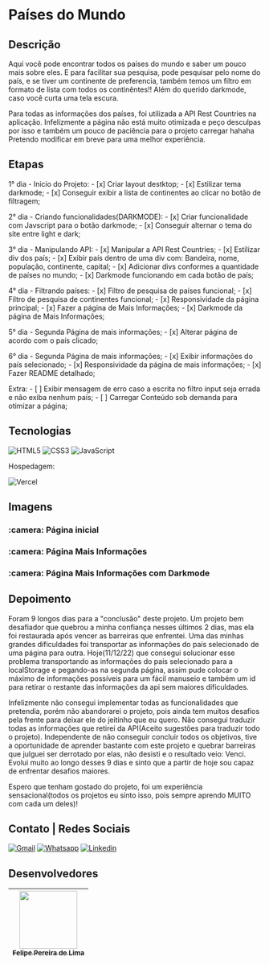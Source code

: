 # Países do Mundo

## Descrição

Aqui você pode encontrar todos os países do mundo e saber um pouco mais sobre eles. E para facilitar sua pesquisa, pode pesquisar pelo nome do país, e se tiver um continente de preferencia, também temos um filtro em formato de lista com todos os continêntes!! Além do querido darkmode, caso você curta uma tela escura. 

Para todas as informações dos países, foi utilizada a API Rest Countries na aplicação. Infelizmente a página não está muito otimizada e peço desculpas por isso e também um pouco de paciência para o projeto carregar hahaha Pretendo modificar em breve para uma melhor experiência.

## Etapas

1° dia - Inicio do Projeto:
    - [x] Criar layout destktop;
    - [x] Estilizar tema darkmode;
    - [x] Conseguir exibir a lista de continentes ao clicar no botão de filtragem;

2° dia - Criando funcionalidades(DARKMODE):
    - [x] Criar funcionalidade com Javscript para o botão darkmode;
    - [x] Conseguir alternar o tema do site entre light e dark;

3° dia - Manipulando API:
    - [x] Manipular a API Rest Countries;
    - [x] Estilizar div dos país;
    - [x] Exibir país dentro de uma div com: Bandeira, nome, população, continente, capital;
    - [x] Adicionar divs conformes a quantidade de países no mundo;
    - [x] Darkmode funcionando em cada botão de país;
    
4° dia - Filtrando países:
    - [x] Filtro de pesquisa de países funcional;
    - [x] Filtro de pesquisa de continentes funcional;
    - [x] Responsividade da página principal;
    - [x] Fazer a página de Mais Informações; 
    - [x] Darkmode da página de Mais Informações; 

5° dia - Segunda Página de mais informações;
    - [x] Alterar página de acordo com o país clicado;

6° dia - Segunda Página de mais informações;
    - [x] Exibir informações do país selecionado;
    - [x] Responsividade da página de mais informações;
    - [x] Fazer README detalhado;

Extra: 
    - [ ] Exibir mensagem de erro caso a escrita no filtro input seja errada e não exiba nenhum país;
    - [ ] Carregar Conteúdo sob demanda para otimizar a página;

## Tecnologias

 ![HTML5](https://img.shields.io/badge/html5-%23E34F26.svg?style=for-the-badge&logo=html5&logoColor=white) ![CSS3](https://img.shields.io/badge/css3-%231572B6.svg?style=for-the-badge&logo=css3&logoColor=white) ![JavaScript](https://img.shields.io/badge/JavaScript-F7DF1E?style=for-the-badge&logo=javascript&logoColor=black) 

 Hospedagem:

 ![Vercel](https://img.shields.io/badge/vercel-%23000000.svg?style=for-the-badge&logo=vercel&logoColor=white)

## Imagens

<h3> :camera: Página inicial</h3>


<h3> :camera: Página Mais Informações</h3>


<h3> :camera: Página Mais Informações com Darkmode</h3>


## Depoimento

Foram 9 longos dias para a "conclusão" deste projeto. Um projeto bem desafiador que quebrou a minha confiança nesses últimos 2 dias, mas ela foi restaurada após vencer as barreiras que enfrentei. Uma das minhas grandes dificuldades foi transportar as informações do país selecionado de uma página para outra. Hoje(11/12/22) que consegui solucionar esse problema transportando as informações do país selecionado para a localStorage e pegando-as na segunda página, assim pude colocar o máximo de informações possíveis para um fácil manuseio e também um id para retirar o restante das informações da api sem maiores dificuldades. 

Infelizmente não consegui implementar todas as funcionalidades que pretendia, porém não abandorarei o projeto, pois ainda tem muitos desafios pela frente para deixar ele do jeitinho que eu quero. Não consegui traduzir todas as informações que retirei da API(Aceito sugestões para traduzir todo o projeto). Independente de não conseguir concluir todos os objetivos, tive a oportunidade de aprender bastante com este projeto e quebrar barreiras que julguei ser derrotado por elas, não desisti e o resultado veio: Venci. Evolui muito ao longo desses 9 dias e sinto que a partir de hoje sou capaz de enfrentar desafios maiores.

Espero que tenham gostado do projeto, foi um experiência sensacional(todos os projetos eu sinto isso, pois sempre aprendo MUITO com cada um deles)!


## Contato | Redes Sociais

<a href="mailto:felipe.lima0160@gmail.com">![Gmail](https://img.shields.io/badge/Gmail-D14836?style=for-the-badge&logo=gmail&logoColor=white)</a>  <a href="https://wa.me/5521979926096">![Whatsapp](https://img.shields.io/badge/WhatsApp-25D366?style=for-the-badge&logo=whatsapp&logoColor=white)</a>  <a href="https://www.linkedin.com/in/felipe-lima01/">![Linkedin](https://img.shields.io/badge/LinkedIn-0077B5?style=for-the-badge&logo=linkedin&logoColor=white)</a> 

## Desenvolvedores

 | [<img src="https://avatars.githubusercontent.com/u/102830741?s=400&u=eb0ed821d5deeaaac9a910f737ce38ddfda2f3a9&v=4" width=115><br><sub>Felipe Pereira de Lima</sub>](https://github.com/LipePLima) 
 | :---: |
